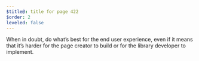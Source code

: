 ```yaml
---
$title@: title for page 422
$order: 2
leveled: false
---
```


When in doubt, do what’s best for the end user experience, even if it means that it’s harder for the page creator to build or for the library developer to implement.
